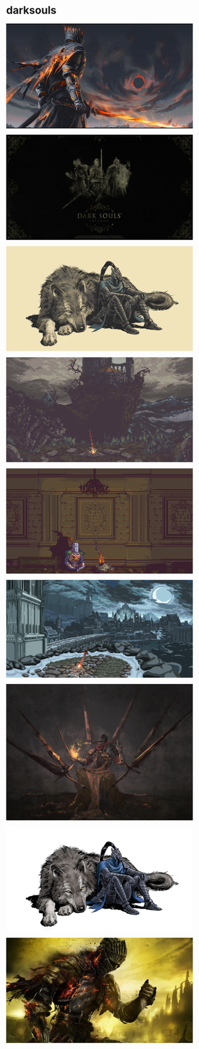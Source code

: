 # darksouls

<a href="soulofcinder.jpg"><img alt="soulofcinder" src="soulofcinder.jpg"></a>

<a href="trilogy.jpg"><img alt="trilogy" src="trilogy.jpg"></a>

<a href="wolf-gruvbox.png"><img alt="wolf-gruvbox" src="wolf-gruvbox.png"></a>

<a href="wallhaven-8x3eej.png"><img alt="wallhaven-8x3eej" src="wallhaven-8x3eej.png"></a>

<a href="wallhaven-x19qdz.png"><img alt="wallhaven-x19qdz" src="wallhaven-x19qdz.png"></a>

<a href="wallhaven-769y2o.png"><img alt="wallhaven-769y2o" src="wallhaven-769y2o.png"></a>

<a href="b-155.jpg"><img alt="b-155" src="b-155.jpg"></a>

<a href="wolf.png"><img alt="wolf" src="wolf.png"></a>

<a href="Dark-Souls-III.jpg"><img alt="Dark-Souls-III" src="Dark-Souls-III.jpg"></a>

